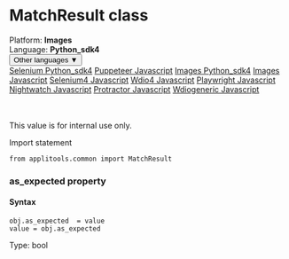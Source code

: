 # MatchResult class
<div class='platform-bar-container-div'><div class='platform-bar-div'>Platform:  <b> Images</b>
</div><div class='platform-bar-div'>Language: <b>Python_sdk4</b></div><div class='dropdown-button-container-div'><button class='sdk-language-dropdown-button'>Other languages ▼</button><div class='dropdown-content'>
<a href='../../selenium/python_sdk4/matchresult'>Selenium Python_sdk4</a>
<a href='../../puppeteer/javascript/matchresult'>Puppeteer Javascript</a>
<a href='../../images/python_sdk4/matchresult'>Images Python_sdk4</a>
<a href='../../images/javascript/matchresult'>Images Javascript</a>
<a href='../../selenium4/javascript/matchresult'>Selenium4 Javascript</a>
<a href='../../wdio4/javascript/matchresult'>Wdio4 Javascript</a>
<a href='../../playwright/javascript/matchresult'>Playwright Javascript</a>
<a href='../../nightwatch/javascript/matchresult'>Nightwatch Javascript</a>
<a href='../../protractor/javascript/matchresult'>Protractor Javascript</a>
<a href='../../wdiogeneric/javascript/matchresult'>Wdiogeneric Javascript</a>
</div></div><br /><br /></div>




This value is for internal use only.

Import statement

    from applitools.common import MatchResult
    	


### as_expected property
#### Syntax


    obj.as_expected  = value
    value = obj.as_expected
    

Type: bool
